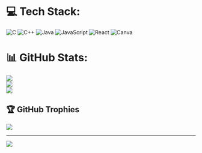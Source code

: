 
# 💻 Tech Stack:
![C](https://img.shields.io/badge/c-%2300599C.svg?style=for-the-badge&logo=c&logoColor=white) ![C++](https://img.shields.io/badge/c++-%2300599C.svg?style=for-the-badge&logo=c%2B%2B&logoColor=white) ![Java](https://img.shields.io/badge/java-%23ED8B00.svg?style=for-the-badge&logo=openjdk&logoColor=white) ![JavaScript](https://img.shields.io/badge/javascript-%23323330.svg?style=for-the-badge&logo=javascript&logoColor=%23F7DF1E) ![React](https://img.shields.io/badge/react-%2320232a.svg?style=for-the-badge&logo=react&logoColor=%2361DAFB) ![Canva](https://img.shields.io/badge/Canva-%2300C4CC.svg?style=for-the-badge&logo=Canva&logoColor=white)
# 📊 GitHub Stats:
![](https://github-readme-stats.vercel.app/api?username=chezhianch&theme=gotham&hide_border=false&include_all_commits=true&count_private=false)<br/>
![](https://github-readme-streak-stats.herokuapp.com/?user=chezhianch&theme=gotham&hide_border=false)<br/>
![](https://github-readme-stats.vercel.app/api/top-langs/?username=chezhianch&theme=gotham&hide_border=false&include_all_commits=true&count_private=false&layout=compact)

## 🏆 GitHub Trophies
![](https://github-profile-trophy.vercel.app/?username=chezhianch&theme=radical&no-frame=false&no-bg=true&margin-w=4)

---
[![](https://visitcount.itsvg.in/api?id=chezhianch&icon=0&color=0)](https://visitcount.itsvg.in)

<!-- Proudly created with GPRM ( https://gprm.itsvg.in ) -->
